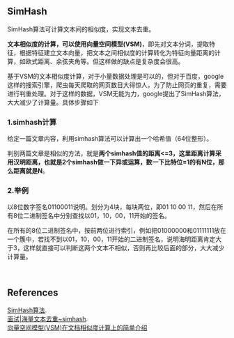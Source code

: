 ## SimHash
SimHash算法可计算文本间的相似度，实现文本去重。  

**文本相似度的计算，可以使用向量空间模型(VSM)**，即先对文本分词，提取特征，根据特征建立文本向量，把文本之间相似度的计算转化为特征向量距离的计算，如欧式距离、余弦夹角等。但这样做的缺点是复杂度会很高。

基于VSM的文本相似度计算，对于小量数据处理是可以的，但对于百度，google这样的搜索引擎，爬虫每天爬取的网页数目大得惊人，为了防止网页的重复，需要进行判重处理。对于这样的数据，VSM无能为力，google提出了SimHash算法，大大减少了计算量。具体步骤如下

### 1.simhash计算
给定一篇文章内容，利用simhash算法可以计算出一个哈希值（64位整形）。

判别两篇文章是相似的方法，就是**两个simhash值的距离<=3，这里距离计算采用汉明距离，也就是2个simhash做一下异或运算，数一下比特位=1的有N位，那么距离就是N**。
### 2.举例
以8位数字签名01100011说明。划分为4块，每块两位，即01 10 00 11，然后在所有8位二进制签名中分别查找以01，10，00，11开始的签名。

在所有的8位二进制签名中，按前两位进行索引，例如把01000000和01111111放在一个簇中，若找不到以01，10，00，11开始的二进制签名，说明海明距离肯定大于3，这样就直接可以判断这两个文本不相似，否则再比较后面的部分，大大减少计算量。

&nbsp;
## References
[SimHash算法](https://zhuanlan.zhihu.com/p/32078737).   
[面试|海量文本去重~simhash](https://cloud.tencent.com/developer/article/1379302).  
[向量空间模型(VSM)在文档相似度计算上的简单介绍](https://blog.csdn.net/felomeng/article/details/4024078)
